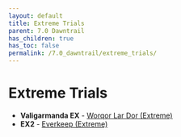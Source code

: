 ```yaml
---
layout: default
title: Extreme Trials
parent: 7.0 Dawntrail
has_children: true
has_toc: false
permalink: /7.0_dawntrail/extreme_trials/
---
```


# Extreme Trials

- **Valigarmanda EX** - [Worqor Lar Dor (Extreme)]({{site.baseurl}}/7.0_dawntrail/extreme_trials/valigarmanda)
- **EX2** - [Everkeep (Extreme)]({{site.baseurl}}/7.0_dawntrail/extreme_trials/ex2)
